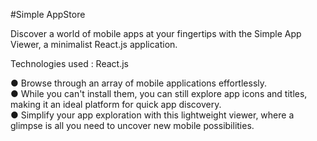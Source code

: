 #Simple AppStore

Discover a world of mobile apps at your fingertips with the Simple App Viewer, a minimalist React.js application.

Technologies used : React.js

● Browse through an array of mobile applications effortlessly.                               
● While you can't install them, you can still explore app icons and titles, making it an ideal platform for quick app discovery.                                
● Simplify your app exploration with this lightweight viewer, where a glimpse is all you need to uncover new mobile possibilities.
